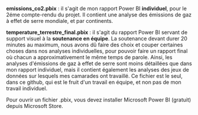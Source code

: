 <b>emissions_co2.pbix</b> : il s'agit de mon rapport Power BI <b>individuel</b>, pour le 2éme compte-rendu du projet. Il contient une analyse des émissions de gaz à effet de serre mondiale, et par continents. 

<b>temperature_terrestre_final.pbix</b> : il s'agit du rapport Power BI servant de support visuel à la <b>soutenance en équipe</b>. La soutenance devant durer 20 minutes au maximum, nous avons dû faire des choix et couper certaines choses dans nos analyses individuelles, pour pouvoir faire un rapport final où chacun a approximativement le même temps de parole. 
Ainsi, les analyses d'émissions de gaz à effet de serre sont moins détaillées que dans mon rapport individuel, mais il contient également les analyses des jeux de données sur lesquels mes camarades ont travaillé. 
Ce fichier est le seul, dans ce github, qui est le fruit d'un travail en équipe, et non pas de mon travail individuel. 


Pour ouvrir un fichier .pbix, vous devez installer Microsoft Power BI (gratuit) depuis Microsoft Store. 

